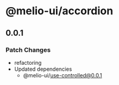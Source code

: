 # @melio-ui/accordion

## 0.0.1

### Patch Changes

- refactoring
- Updated dependencies
  - @melio-ui/use-controlled@0.0.1
